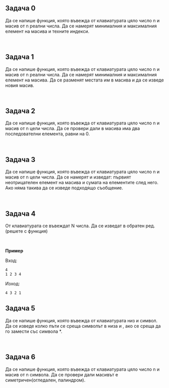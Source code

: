 <h2>Задача 0</h2>
<p>Да се напише функция, която въвежда от клавиатурата цяло число n и масив от n реални числа. Да се намерят минималния и максималния елемент на масива и техните индекси.</p></br>

<h2>Задача 1</h2>
<p>Да се напише функция, която въвежда от клавиатурата цяло число n и масив от n реални числа. Да се намерят минималния и максималния елемент на масива. 
Да се разменят местата им в масива и да се изведе новия масив.</p></br>

<h2>Задача 2</h2>
<p>Да се напише функция, която въвежда от клавиатурата цяло число n и масив от n цели числа. Да се провери дали в масива има два последователни елемента, равни на 0. </p></br>

<h2>Задача 3</h2>
<p>Да се напише функция, която въвежда от клавиатурата цяло число n и масив от n цели числа. Да се намерят и изведат: първият неотрицателен елемент на масива и сумата на елементите след него. 
Ако няма такива да се изведе подходящо съобщение.</p></br>

<h2>Задача 4</h2>
<p>От клавиатурата се въвеждат N числа. Да се изведат в обратен ред.(решете с функция)</p></br>

**Пример**

Вход:

	4
	1 2 3 4

Изход:

	4 3 2 1


<h2>Задача 5</h2>
<p>Да се напише функция, която въвежда от клавиатурата низ и символ. Да се изведе колко пъти се среща символът в низа и , ако се среща да го замести със символа *.</p></br>


<h2>Задача 6</h2>
<p>Да се напише функция, която въвежда от клавиатурата цяло число n и масив от n символа. Да се провери дали масивът е симетричен(огледален, палиндром).</p></br>